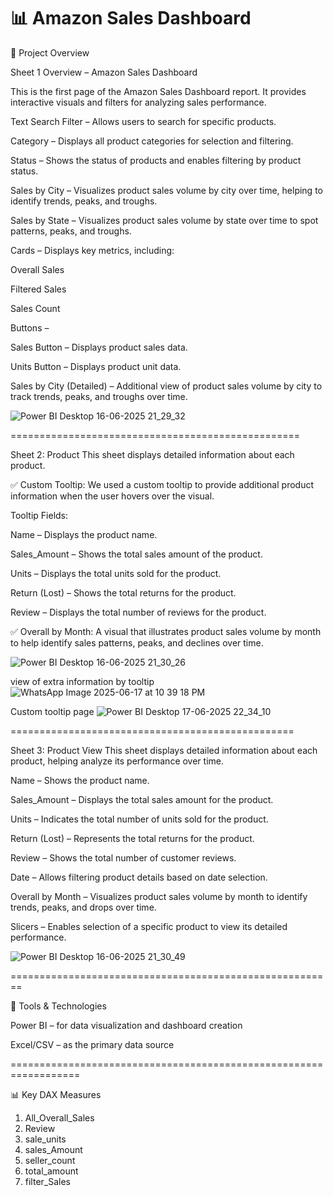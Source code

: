 📊 Amazon Sales Dashboard
=================================================
📌 Project Overview


Sheet 1 Overview – Amazon Sales Dashboard

This is the first page of the Amazon Sales Dashboard report. It provides interactive visuals and filters for analyzing sales performance.

Text Search Filter – Allows users to search for specific products.

Category – Displays all product categories for selection and filtering.

Status – Shows the status of products and enables filtering by product status.

Sales by City – Visualizes product sales volume by city over time, helping to identify trends, peaks, and troughs.

Sales by State – Visualizes product sales volume by state over time to spot patterns, peaks, and troughs.

Cards – Displays key metrics, including:

Overall Sales

Filtered Sales

Sales Count

Buttons –

Sales Button – Displays product sales data.

Units Button – Displays product unit data.

Sales by City (Detailed) – Additional view of product sales volume by city to track trends, peaks, and troughs over time.

![Power BI Desktop 16-06-2025 21_29_32](https://github.com/user-attachments/assets/2564b643-1d19-4afc-a205-4c8bc6f2faa2)


==================================================

Sheet 2: Product
This sheet displays detailed information about each product.

✅ Custom Tooltip:
We used a custom tooltip to provide additional product information when the user hovers over the visual.

Tooltip Fields:

Name – Displays the product name.

Sales_Amount – Shows the total sales amount of the product.

Units – Displays the total units sold for the product.

Return (Lost) – Shows the total returns for the product.

Review – Displays the total number of reviews for the product.

✅ Overall by Month:
A visual that illustrates product sales volume by month to help identify sales patterns, peaks, and declines over time.

![Power BI Desktop 16-06-2025 21_30_26](https://github.com/user-attachments/assets/d752c0e7-39f6-4f4c-8c99-0b33b463a24f)

view of extra  information by tooltip
![WhatsApp Image 2025-06-17 at 10 39 18 PM](https://github.com/user-attachments/assets/24429d32-f7b5-4bab-be8a-4c4cc391d65d)

Custom tooltip page
![Power BI Desktop 17-06-2025 22_34_10](https://github.com/user-attachments/assets/ab367306-93d0-4f0d-9f94-34bd2226f194)



=================================================

Sheet 3: Product View
This sheet displays detailed information about each product, helping analyze its performance over time.

Name – Shows the product name.

Sales_Amount – Displays the total sales amount for the product.

Units – Indicates the total number of units sold for the product.

Return (Lost) – Represents the total returns for the product.

Review – Shows the total number of customer reviews.

Date – Allows filtering product details based on date selection.

Overall by Month – Visualizes product sales volume by month to identify trends, peaks, and drops over time.

Slicers – Enables selection of a specific product to view its detailed performance.

![Power BI Desktop 16-06-2025 21_30_49](https://github.com/user-attachments/assets/c6f21fa0-0127-43cf-998b-13ec621363e4)


========================================================

🔧 Tools & Technologies

Power BI – for data visualization and dashboard creation

Excel/CSV – as the primary data source

==================================================================

📊 Key DAX Measures
1. All_Overall_Sales
2. Review
3. sale_units
4. sales_Amount
5. seller_count
6. total_amount
7. filter_Sales
